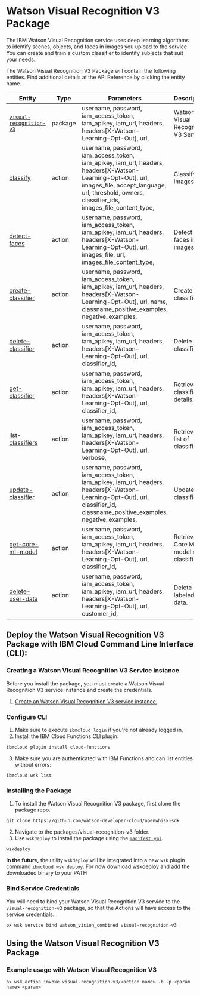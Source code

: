 # Watson Visual Recognition V3 Package

The IBM Watson Visual Recognition service uses deep learning algorithms to identify scenes, objects, and faces  in images you upload to the service. You can create and train a custom classifier to identify subjects that suit your needs.

The Watson Visual Recognition V3 Package will contain the following entities. Find additional details at the API Reference by clicking the entity name.

| Entity | Type | Parameters | Description |
| --- | --- | --- | --- |
| [`visual-recognition-v3`](https://www.ibm.com/watson/developercloud/VisualRecognitionV3/api/v3/curl.html) | package | username, password,  iam_access_token, iam_apikey, iam_url,  headers, headers[X-Watson-Learning-Opt-Out], url,  | Watson Visual Recognition V3 Service |
| [classify](https://www.ibm.com/watson/developercloud/VisualRecognitionV3/api/v3/curl.html?curl#) | action |  username, password,  iam_access_token, iam_apikey, iam_url,  headers, headers[X-Watson-Learning-Opt-Out], url,    images_file,     accept_language,     url,     threshold,     owners,     classifier_ids,     images_file_content_type,  | Classify images. |
| [detect-faces](https://www.ibm.com/watson/developercloud/VisualRecognitionV3/api/v3/curl.html?curl#) | action |  username, password,  iam_access_token, iam_apikey, iam_url,  headers, headers[X-Watson-Learning-Opt-Out], url,    images_file,     url,     images_file_content_type,  | Detect faces in images. |
| [create-classifier](https://www.ibm.com/watson/developercloud/VisualRecognitionV3/api/v3/curl.html?curl#) | action |  username, password,  iam_access_token, iam_apikey, iam_url,  headers, headers[X-Watson-Learning-Opt-Out], url,    name,     classname_positive_examples,     negative_examples,  | Create a classifier. |
| [delete-classifier](https://www.ibm.com/watson/developercloud/VisualRecognitionV3/api/v3/curl.html?curl#) | action |  username, password,  iam_access_token, iam_apikey, iam_url,  headers, headers[X-Watson-Learning-Opt-Out], url,    classifier_id,  | Delete a classifier. |
| [get-classifier](https://www.ibm.com/watson/developercloud/VisualRecognitionV3/api/v3/curl.html?curl#) | action |  username, password,  iam_access_token, iam_apikey, iam_url,  headers, headers[X-Watson-Learning-Opt-Out], url,    classifier_id,  | Retrieve classifier details. |
| [list-classifiers](https://www.ibm.com/watson/developercloud/VisualRecognitionV3/api/v3/curl.html?curl#) | action |  username, password,  iam_access_token, iam_apikey, iam_url,  headers, headers[X-Watson-Learning-Opt-Out], url,    verbose,  | Retrieve a list of classifiers. |
| [update-classifier](https://www.ibm.com/watson/developercloud/VisualRecognitionV3/api/v3/curl.html?curl#) | action |  username, password,  iam_access_token, iam_apikey, iam_url,  headers, headers[X-Watson-Learning-Opt-Out], url,    classifier_id,     classname_positive_examples,     negative_examples,  | Update a classifier. |
| [get-core-ml-model](https://www.ibm.com/watson/developercloud/VisualRecognitionV3/api/v3/curl.html?curl#) | action |  username, password,  iam_access_token, iam_apikey, iam_url,  headers, headers[X-Watson-Learning-Opt-Out], url,    classifier_id,  | Retrieve a Core ML model of a classifier. |
| [delete-user-data](https://www.ibm.com/watson/developercloud/VisualRecognitionV3/api/v3/curl.html?curl#) | action |  username, password,  iam_access_token, iam_apikey, iam_url,  headers, headers[X-Watson-Learning-Opt-Out], url,    customer_id,  | Delete labeled data. |


## Deploy the Watson Visual Recognition V3 Package with IBM Cloud Command Line Interface (CLI):
### Creating a Watson Visual Recognition V3 Service Instance

Before you install the package, you must create a Watson Visual Recognition V3 service instance and create the credentials.

1. [Create an Watson Visual Recognition V3 service instance.](https://console.bluemix.net/catalog/services/watson_vision_combined)

### Configure CLI
1. Make sure to execute `ibmcloud login` if you're not already logged in.
2. Install the IBM Cloud Functions CLI plugin:

```
ibmcloud plugin install cloud-functions
```
3. Make sure you are authenticated with IBM Functions and can list entities without errors:

```
ibmcloud wsk list
```

### Installing the Package
1. To install the Watson Visual Recognition V3 package, first clone the package repo.

```
git clone https://github.com/watson-developer-cloud/openwhisk-sdk
```
2. Navigate to the packages/visual-recognition-v3 folder.
3. Use `wskdeploy` to install the package using the [`manifest.yml`](./manifest.yml).

```
wskdeploy
```

**In the future,** the utility `wskdeploy` will be integrated into a new `wsk` plugin command `ibmcloud wsk deploy`.
For now download [wskdeploy](https://github.com/apache/incubator-openwhisk-wskdeploy/releases) and add the downloaded binary to your PATH

### Bind Service Credentials
You will need to bind your Watson Visual Recognition V3 service to the `visual-recognition-v3` package, so that the Actions will have access to the service credentials.

```
bx wsk service bind watson_vision_combined visual-recognition-v3
```
## Using the Watson Visual Recognition V3 Package

### Example usage with Watson Visual Recognition V3

```
bx wsk action invoke visual-recognition-v3/<action name> -b -p <param name> <param>
```

